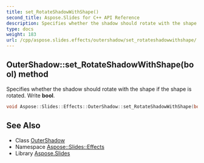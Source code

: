 ```yaml
---
title: set_RotateShadowWithShape()
second_title: Aspose.Slides for C++ API Reference
description: Specifies whether the shadow should rotate with the shape if the shape is rotated. Write bool.
type: docs
weight: 183
url: /cpp/aspose.slides.effects/outershadow/set_rotateshadowwithshape/
---
```

## OuterShadow::set_RotateShadowWithShape(bool) method


Specifies whether the shadow should rotate with the shape if the shape is rotated. Write **bool**.

```cpp
void Aspose::Slides::Effects::OuterShadow::set_RotateShadowWithShape(bool value) override
```

## See Also

* Class [OuterShadow](./)
* Namespace [Aspose::Slides::Effects](../)
* Library [Aspose.Slides](../../)